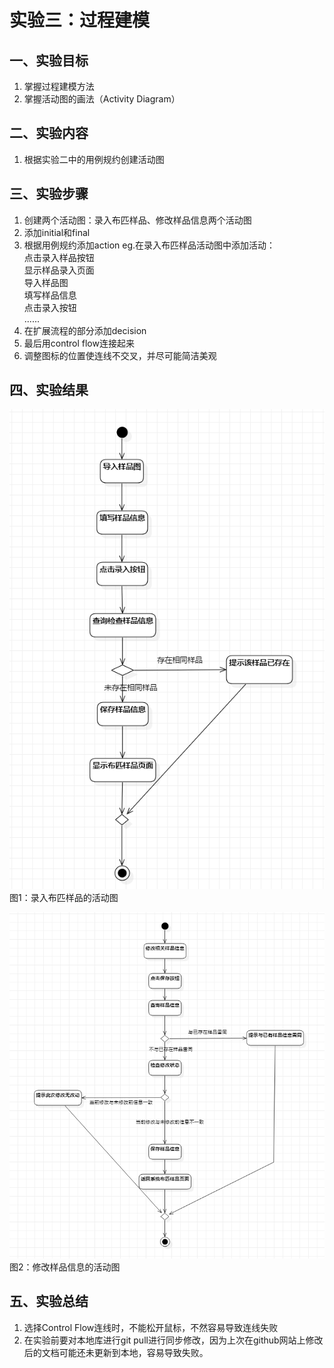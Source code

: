 # 实验三：过程建模

## 一、实验目标

1. 掌握过程建模方法
2. 掌握活动图的画法（Activity Diagram）

## 二、实验内容

1. 根据实验二中的用例规约创建活动图

## 三、实验步骤

1. 创建两个活动图：录入布匹样品、修改样品信息两个活动图
2. 添加initial和final
3. 根据用例规约添加action
eg.在录入布匹样品活动图中添加活动：  
    点击录入样品按钮  
    显示样品录入页面  
    导入样品图  
    填写样品信息  
    点击录入按钮  
    ......  
4. 在扩展流程的部分添加decision
5. 最后用control flow连接起来
6. 调整图标的位置使连线不交叉，并尽可能简洁美观

## 四、实验结果

![录入布匹样品的活动图](./Lab3_ActivitiesDiagram1.jpg)  
图1：录入布匹样品的活动图

![修改样品信息的活动图](./Lab3_ActivitiesDiagram2.jpg)  
图2：修改样品信息的活动图



## 五、实验总结
1. 选择Control Flow连线时，不能松开鼠标，不然容易导致连线失败
2. 在实验前要对本地库进行git pull进行同步修改，因为上次在github网站上修改后的文档可能还未更新到本地，容易导致失败。